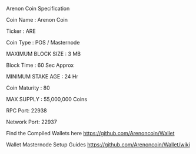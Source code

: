 Arenon Coin Specification

Coin Name : Arenon Coin

Ticker : ARE

Coin Type :  POS / Masternode

MAXIMUM BLOCK SIZE : 3 MB

Block Time : 60 Sec Approx

MINIMUM STAKE AGE : 24 Hr

Coin Maturity : 80

MAX SUPPLY : 55,000,000 Coins

RPC Port: 22938

Network Port: 22937

Find the Compiled Wallets here https://github.com/Arenoncoin/Wallet

Wallet Masternode Setup Guides https://github.com/Arenoncoin/Wallet/wiki
